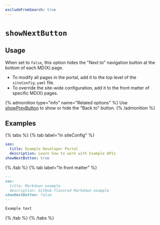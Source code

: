 ```yaml
---
excludeFromSearch: true
---
```


# `showNextButton`

## Usage

When set to `false`, this option hides the "Next to" navigation button at the bottom of each MD(X) page.

- To modify all pages in the portal, add it to the top level of the `siteConfig.yaml` file.
- To override the site-wide configuration, add it to the front matter of specific MD(X) pages.

{% admonition type="info" name="Related options" %}
Use [showPrevButton](prev-button.md) to show or hide the "Back to" button.
{% /admonition %}


## Examples
{% tabs %}
{% tab label="In siteConfig" %}
```yaml
seo:
  title: Example Developer Portal
  description: Learn how to work with Example APIs
showNextButton: true
```
{% /tab  %}
{% tab label="In front matter" %}
```md
---
seo:
  title: Markdown example
  description: GitHub-flavored Markdown example
showNextButton: false
---

Example text
```
{% /tab  %}
{% /tabs  %}

